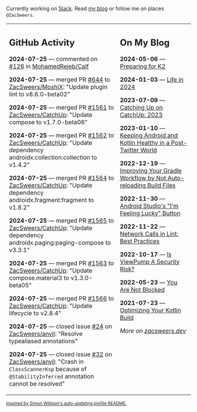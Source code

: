 Currently working on [Slack](https://slack.com/). Read [my blog](https://zacsweers.dev/) or follow me on places `@ZacSweers`.

<table><tr><td valign="top" width="60%">

## GitHub Activity
<!-- githubActivity starts -->
**2024-07-25** — commented on [#126](https://github.com/MohamedRejeb/Calf/pull/126#issuecomment-2251235607) in [MohamedRejeb/Calf](https://github.com/MohamedRejeb/Calf)

**2024-07-25** — merged PR [#644](https://github.com/ZacSweers/MoshiX/pull/644) to [ZacSweers/MoshiX](https://github.com/ZacSweers/MoshiX): "Update plugin lint to v8.6.0-beta02"

**2024-07-25** — merged PR [#1561](https://github.com/ZacSweers/CatchUp/pull/1561) to [ZacSweers/CatchUp](https://github.com/ZacSweers/CatchUp): "Update compose to v1.7.0-beta06"

**2024-07-25** — merged PR [#1562](https://github.com/ZacSweers/CatchUp/pull/1562) to [ZacSweers/CatchUp](https://github.com/ZacSweers/CatchUp): "Update dependency androidx.collection:collection to v1.4.2"

**2024-07-25** — merged PR [#1564](https://github.com/ZacSweers/CatchUp/pull/1564) to [ZacSweers/CatchUp](https://github.com/ZacSweers/CatchUp): "Update dependency androidx.fragment:fragment to v1.8.2"

**2024-07-25** — merged PR [#1565](https://github.com/ZacSweers/CatchUp/pull/1565) to [ZacSweers/CatchUp](https://github.com/ZacSweers/CatchUp): "Update dependency androidx.paging:paging-compose to v3.3.1"

**2024-07-25** — merged PR [#1563](https://github.com/ZacSweers/CatchUp/pull/1563) to [ZacSweers/CatchUp](https://github.com/ZacSweers/CatchUp): "Update compose.material3 to v1.3.0-beta05"

**2024-07-25** — merged PR [#1566](https://github.com/ZacSweers/CatchUp/pull/1566) to [ZacSweers/CatchUp](https://github.com/ZacSweers/CatchUp): "Update lifecycle to v2.8.4"

**2024-07-25** — closed issue [#24](https://github.com/ZacSweers/anvil/issues/24) on [ZacSweers/anvil](https://github.com/ZacSweers/anvil): "Resolve typealiased annotations"

**2024-07-25** — closed issue [#32](https://github.com/ZacSweers/anvil/issues/32) on [ZacSweers/anvil](https://github.com/ZacSweers/anvil): "Crash in `ClassScannerKsp` because of `@StabilityInferred` annotation cannot be resolved"
<!-- githubActivity ends -->
</td><td valign="top" width="40%">

## On My Blog
<!-- blog starts -->
**2024-05-06** — [Preparing for K2](https://www.zacsweers.dev/preparing-for-k2/)

**2024-01-03** — [Life in 2024](https://www.zacsweers.dev/life-in-2024/)

**2023-07-09** — [Catching Up on CatchUp: 2023](https://www.zacsweers.dev/catching-up-on-catchup-2023/)

**2023-01-10** — [Keeping Android and Kotlin Healthy in a Post-Twitter World](https://www.zacsweers.dev/keeping-android-healthy/)

**2022-12-19** — [Improving Your Gradle Workflow by Not Auto-reloading Build Files](https://www.zacsweers.dev/improving-your-workflow-by-not-auto-reloading-build-files/)

**2022-11-30** — [Android Studio's "I'm Feeling Lucky" Button](https://www.zacsweers.dev/android-studios-im-feeling-lucky-button/)

**2022-11-22** — [Network Calls in Lint: Best Practices](https://www.zacsweers.dev/network-calls-in-lint-best-practices/)

**2022-10-17** — [Is ViewPump A Security Risk?](https://www.zacsweers.dev/is-viewpump-a-security-risk/)

**2022-05-23** — [You Are Not Blocked](https://www.zacsweers.dev/you-are-not-blocked/)

**2021-07-23** — [Optimizing Your Kotlin Build](https://www.zacsweers.dev/optimizing-your-kotlin-build/)
<!-- blog ends -->
_More on [zacsweers.dev](https://zacsweers.dev/)_
</td></tr></table>

<sub><a href="https://simonwillison.net/2020/Jul/10/self-updating-profile-readme/">Inspired by Simon Willison's auto-updating profile README.</a></sub>